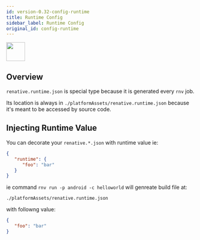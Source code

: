 ```yaml
---
id: version-0.32-config-runtime
title: Runtime Config
sidebar_label: Runtime Config
original_id: config-runtime
---
```


<img src="https://renative.org/img/ic_configuration.png" width=50 height=50 />

## Overview


`renative.runtime.json` is special type because it is generated every `rnv` job.

Its location is always in `./platformAssets/renative.runtime.json` because it's meant to be accessed by source code.

## Injecting Runtime Value

You can decorate your `renative.*.json` with runtime value ie:

```json
{
   "runtime": {
      "foo": "bar"
   }
}
```


ie command `rnv run -p android -c helloworld` will genreate build file at:

`./platformAssets/renative.runtime.json`


with followng value:

```json
{
   "foo": "bar"
}
```
